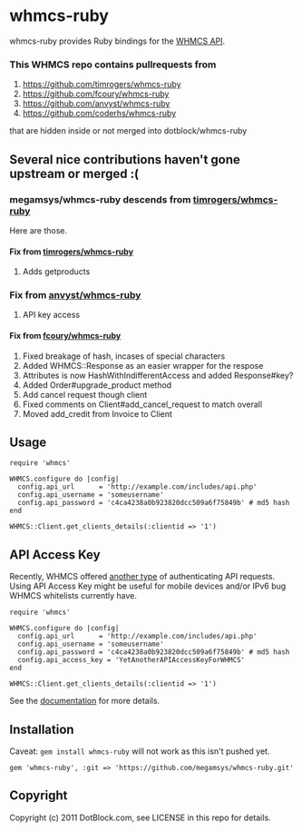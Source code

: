 # whmcs-ruby

whmcs-ruby provides Ruby bindings for the [WHMCS API](http://wiki.whmcs.com/API:Functions).

### This WHMCS repo contains pullrequests from

1. https://github.com/timrogers/whmcs-ruby
2. https://github.com/fcoury/whmcs-ruby
3. https://github.com/anvyst/whmcs-ruby
4. https://github.com/coderhs/whmcs-ruby

that are hidden inside or not merged into dotblock/whmcs-ruby

## Several nice contributions haven't gone upstream or merged :(

### megamsys/whmcs-ruby descends from [timrogers/whmcs-ruby](https://github.com/timrogers/whmcs-ruby)

Here are those.

#### Fix from [timrogers/whmcs-ruby](https://github.com/timrogers/whmcs-ruby/commit/4e5406158ebbcdfdd505aa485822be80930cadfd)
1. Adds getproducts


### Fix from [anvyst/whmcs-ruby](https://github.com/anvyst/whmcs-ruby)
1. API key access

#### Fix from [fcoury/whmcs-ruby](https://github.com/dotblock/whmcs-ruby/compare/master...fcoury:master)
1. Fixed breakage of hash, incases of special characters
2. Added WHMCS::Response as an easier wrapper for the respose
3. Attributes is now HashWithIndifferentAccess and added Response#key?
4. Added Order#upgrade_product method
5. Add cancel request though client
6. Fixed comments on Client#add_cancel_request to match overall
7. Moved add_credit from Invoice to Client


## Usage

    require 'whmcs'

    WHMCS.configure do |config|
      config.api_url      = 'http://example.com/includes/api.php'
      config.api_username = 'someusername'
      config.api_password = 'c4ca4238a0b923820dcc509a6f75849b' # md5 hash
    end

    WHMCS::Client.get_clients_details(:clientid => '1')

## API Access Key

Recently, WHMCS offered [another type](http://docs.whmcs.com/API:Access_Keys) of authenticating API requests.
Using API Access Key might be useful for mobile devices and/or IPv6 bug WHMCS whitelists currently have.

	require 'whmcs'

    WHMCS.configure do |config|
      config.api_url      = 'http://example.com/includes/api.php'
      config.api_username = 'someusername'
      config.api_password = 'c4ca4238a0b923820dcc509a6f75849b' # md5 hash
	  config.api_access_key = 'YetAnotherAPIAccessKeyForWHMCS'
    end

    WHMCS::Client.get_clients_details(:clientid => '1')


See the [documentation](http://dotblock.github.com/whmcs-ruby/) for more
details.


## Installation

Caveat: `gem install whmcs-ruby` will not work as this isn't pushed yet.


    gem 'whmcs-ruby', :git => 'https://github.com/megamsys/whmcs-ruby.git'


## Copyright

Copyright (c) 2011 DotBlock.com, see LICENSE in this repo for details.

